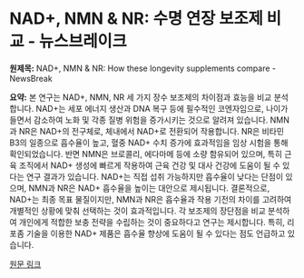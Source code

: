# NAD+, NMN & NR: 수명 연장 보조제 비교 - 뉴스브레이크

**원제목:** NAD+, NMN &amp; NR: How these longevity supplements compare - NewsBreak

**요약:** 본 연구는 NAD+, NMN, NR 세 가지 장수 보조제의 차이점과 효능을 비교 분석합니다. NAD+는 세포 에너지 생산과 DNA 복구 등에 필수적인 코엔자임으로, 나이가 들면서 감소하여 노화 및 각종 질병 위험을 증가시키는 것으로 알려져 있습니다.  NMN과 NR은 NAD+의 전구체로, 체내에서 NAD+로 전환되어 작용합니다. NR은 비타민 B3의 일종으로 흡수율이 높고, 혈중 NAD+ 수치 증가에 효과적임을 임상 시험을 통해 확인되었습니다. 반면 NMN은 브로콜리, 에다마메 등에 소량 함유되어 있으며, 특히 근육 조직에서 NAD+ 생성에 빠르게 작용하여 근육 건강 및 대사 건강에 도움이 될 수 있다는 연구 결과가 있습니다.  NAD+는 직접 섭취 가능하지만 흡수율이 낮다는 단점이 있으며, NMN과 NR은 NAD+ 흡수율을 높이는 대안으로 제시됩니다.  결론적으로,  NAD+는 최종 목표 물질이지만,  NMN과 NR은 흡수율과 작용 기전의 차이를 고려하여 개별적인 상황에 맞춰 선택하는 것이 효과적입니다.  각 보조제의 장단점을 비교 분석하여 개인에게 적합한 보충 전략을 수립하는 것이 중요하다고 연구는 제시합니다.  특히, 리포좀 기술을 이용한 NAD+ 제품은 흡수율 향상에 도움이 될 수 있다는 점도 언급하고 있습니다.

[원문 링크](https://www.newsbreak.com/mediafeed-2010852/4124602479386-nad-nmn-nr-how-these-longevity-supplements-compare)
